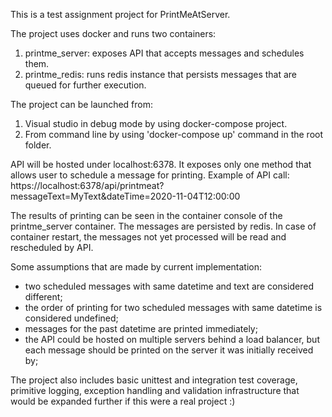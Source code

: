 This is a test assignment project for PrintMeAtServer.

The project uses docker and runs two containers:
1. printme_server: exposes API that accepts messages and schedules them.
2. printme_redis: runs redis instance that persists messages that are queued for further execution.

The project can be launched from:
1. Visual studio in debug mode by using docker-compose project.
2. From command line by using 'docker-compose up' command in the root folder.

API will be hosted under localhost:6378.
It exposes only one method that allows user to schedule a message for printing. 
Example of API call:
https://localhost:6378/api/printmeat?messageText=MyText&dateTime=2020-11-04T12:00:00

The results of printing can be seen in the container console of the printme_server container.
The messages are persisted by redis. In case of container restart, the messages not yet processed will be read and rescheduled by API.

Some assumptions that are made by current implementation: 
- two scheduled messages with same datetime and text are considered different;
- the order of printing for two scheduled messages with same datetime is considered undefined;
- messages for the past datetime are printed immediately;
- the API could be hosted on multiple servers behind a load balancer, but each message should be printed on the server it was initially received by;

The project also includes basic unittest and integration test coverage, primitive logging, exception handling and validation infrastructure that would be expanded further if this were a real project :)